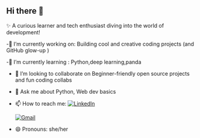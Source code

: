## Hi there 👋


✨ A curious learner and tech enthusiast diving into the world of development!


-🔭 I’m currently working on: Building cool and creative coding projects (and GitHub glow-up )

-🌱 I’m currently learning : Python,deep learning,panda

- 👯 I’m looking to collaborate on Beginner-friendly open source projects and fun coding collabs
 
- 💬 Ask me about Python, Web dev basics
  
- 📫 How to reach me: 
[![LinkedIn](https://img.shields.io/badge/-LinkedIn-blue?style=for-the-badge&logo=linkedin&logoColor=white)](https://www.linkedin.com/in/akshita-gogna-5aa36334a)

     [![Gmail](https://img.shields.io/badge/-Email-D14836?style=for-the-badge&logo=gmail&logoColor=white)](mailto:akshitagogna@gmail.com)

- 😄 Pronouns: she/her

